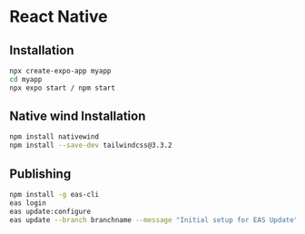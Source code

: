 # React Native

## Installation

```bash
npx create-expo-app myapp
cd myapp
npx expo start / npm start
```

## Native wind Installation

```bash
npm install nativewind
npm install --save-dev tailwindcss@3.3.2
```

## Publishing

```bash
npm install -g eas-cli
eas login
eas update:configure
eas update --branch branchname --message "Initial setup for EAS Update"
```
